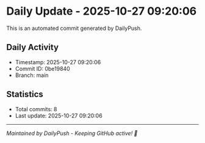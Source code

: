 # Daily Update - 2025-10-27 09:20:06

This is an automated commit generated by DailyPush.

## Daily Activity
- Timestamp: 2025-10-27 09:20:06
- Commit ID: 0be19840
- Branch: main

## Statistics
- Total commits: 8
- Last update: 2025-10-27 09:20:06

---
*Maintained by DailyPush - Keeping GitHub active! 🚀*
